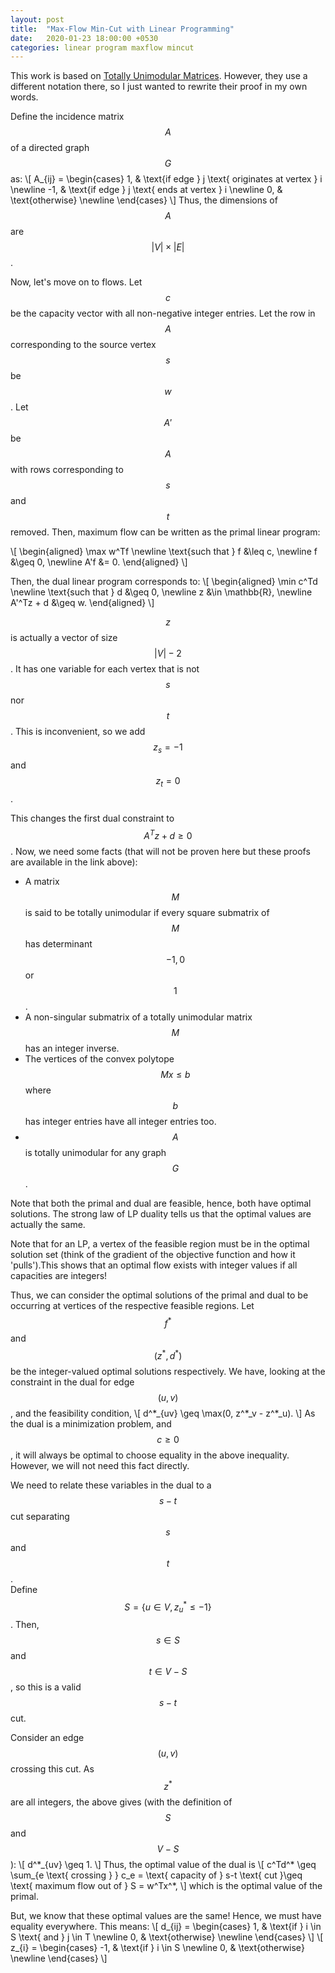 ```yaml
---
layout: post
title:  "Max-Flow Min-Cut with Linear Programming"
date:   2020-01-23 18:00:00 +0530
categories: linear program maxflow mincut
---
```

This work is based on [Totally Unimodular Matrices](https://theory.stanford.edu/~jvondrak/MATH233B-2017/lec3.pdf). However, they use a different notation there, so I just wanted to rewrite their proof in my own words.

Define the incidence matrix $$A$$ of a directed graph $$G$$ as:
\\[
    A_{ij} =  \begin\{cases\}
        1, & \text{if edge } j  \text{ originates at vertex } i \newline
        -1, & \text{if edge } j \text{ ends at vertex } i \newline
        0, & \text{otherwise} \newline
        \end\{cases\}
 \\]
Thus, the dimensions of $$A$$ are $$\lvert V \rvert \times \lvert E \rvert $$.

Now, let's move on to flows. Let $$c$$ be the capacity vector with all non-negative integer entries.
Let the row in $$A$$ corresponding to the source vertex $$s$$ be $$w$$.  Let $$A'$$ be $$A$$ with rows corresponding to $$s$$ and $$t$$ removed.
Then, maximum flow can be written as the primal linear program:

\\[ 
\begin\{aligned\}
       \max w^Tf \newline
       \text{such that }  f &\leq c, \newline
        f &\geq 0, \newline
       A'f &= 0.
\end\{aligned\}
\\]

Then, the dual linear program corresponds to:
\\[
\begin\{aligned\}
       \min c^Td \newline
       \text{such that } d &\geq 0, \newline
        z &\in \mathbb{R}, \newline
        A'^Tz + d &\geq w.
\end\{aligned\}
\\]

$$z$$ is actually a vector of size $$\lvert V \rvert  - 2$$. It has one variable for each vertex that is not $$s$$ nor $$t$$. This is inconvenient, so we add $$z_s = -1$$ and $$z_t = 0$$.

This changes the first dual constraint to $$A^Tz + d \geq 0$$. 
Now, we need some facts (that will not be proven here but these proofs are available in the link above):
* A matrix $$M$$ is said to be totally unimodular if every square submatrix of $$M$$ has determinant $$-1, 0$$ or $$1$$.
* A non-singular submatrix of a totally unimodular matrix $$M$$ has an integer inverse.
* The vertices of the convex polytope $$Mx \leq b$$ where $$b$$ has integer entries have all integer entries too.
* $$A$$ is totally unimodular for any graph $$G$$.

Note that both the primal and dual are feasible, hence, both have optimal solutions. The strong law of LP duality tells us that the optimal values are actually the same. 

Note that for an LP, a vertex of the feasible region must be in the optimal solution set (think of the gradient of the objective function and how it 'pulls').This shows that an optimal flow exists with integer values if all capacities are integers!

Thus, we can consider the optimal solutions of the primal and dual to be occurring at vertices of the respective feasible regions. Let $$f^*$$ and $$(z^*, d^*)$$ be the integer-valued optimal solutions respectively.
We have, looking at the constraint in the dual for edge $$(u, v)$$, and the feasibility condition,
\\[ 
d^\*\_{uv} \geq \max(0, z^\*\_v - z^\*\_u).
\\]
As the dual is a minimization problem, and $$c \geq 0$$, it will always be optimal to choose equality in the above inequality. However, we will not need this fact directly.

We need to relate these variables in the dual to a $$s-t$$ cut separating $$s$$ and $$t$$.  
Define $$S = \{ u \in V, z^*_u \leq -1\}$$. Then, $$s \in S$$ and $$t \in V - S$$, so this is a valid $$s-t$$ cut.

Consider an edge $$(u, v)$$ crossing this cut. As $$z^*$$ are all integers, the above gives (with the definition of $$S$$ and $$V - S$$):
\\[
d^\*\_{uv} \geq 1.
\\] 
Thus, the optimal value of the dual is 
\\[
c^Td^\* \geq \sum_{e \text{ crossing } } c_e = \text{ capacity of } s-t \text{ cut }\geq \text{ maximum flow out of } S = w^Tx^\*,
\\]
which is the optimal value of the primal.

But, we know that these optimal values are the same! Hence, we must have equality everywhere. This means:
\\[
    d\_{ij} =  \begin{cases}
        1, & \text{if  }  i \in S \text{ and } j \in T \newline
        0, & \text{otherwise} \newline
        \end{cases}
\\]
\\[
 z\_{i} =  \begin{cases}
        -1, & \text{if  }  i \in S \newline
        0, & \text{otherwise} \newline
        \end{cases}
\\]
